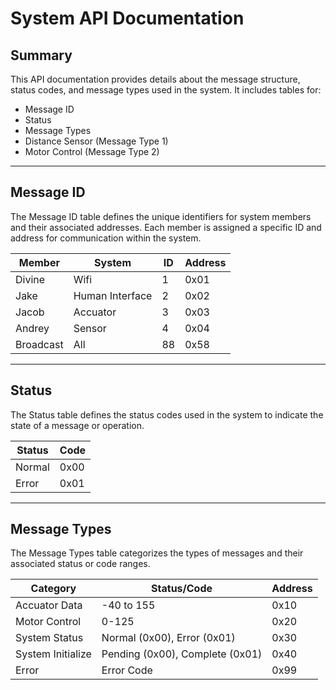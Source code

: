 # System API Documentation

## Summary

This API documentation provides details about the message structure, status codes, and message types used in the system. It includes tables for:

- Message ID
- Status
- Message Types
- Distance Sensor (Message Type 1)
- Motor Control (Message Type 2)

---

## Message ID

The Message ID table defines the unique identifiers for system members and their associated addresses. Each member is assigned a specific ID and address for communication within the system.

| Member        | System         | ID  | Address |
|---------------|----------------|-----|---------|
| Divine    | Wifi           | 1   | 0x01    |
| Jake        | Human Interface| 2   | 0x02    |
| Jacob         | Accuator    | 3   | 0x03    |
| Andrey           | Sensor    | 4   | 0x04    |
| Broadcast     | All            | 88  | 0x58    |

---

## Status

The Status table defines the status codes used in the system to indicate the state of a message or operation.

| Status | Code |
|--------|------|
| Normal | 0x00 |
| Error  | 0x01 |

---

## Message Types

The Message Types table categorizes the types of messages and their associated status or code ranges.

| Category          | Status/Code                        | Address |
|-------------------|------------------------------------|---------|
| Accuator Data         | -40 to 155                         | 0x10    |
| Motor  Control       | 0-125                              | 0x20    |
| System Status     | Normal (0x00), Error (0x01)        | 0x30    |
| System Initialize | Pending (0x00), Complete (0x01)    | 0x40    |
| Error             | Error Code                         | 0x99    |
